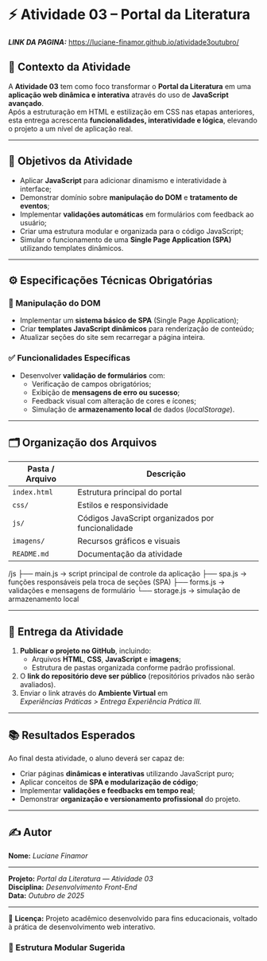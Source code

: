 # ⚡ Atividade 03 – Portal da Literatura

***LINK DA PAGINA:*** https://luciane-finamor.github.io/atividade3outubro/
## 📘 Contexto da Atividade

A **Atividade 03** tem como foco transformar o **Portal da Literatura** em uma **aplicação web dinâmica e interativa** através do uso de **JavaScript avançado**.  
Após a estruturação em HTML e estilização em CSS nas etapas anteriores, esta entrega acrescenta **funcionalidades, interatividade e lógica**, elevando o projeto a um nível de aplicação real.

---

## 🎯 Objetivos da Atividade

- Aplicar **JavaScript** para adicionar dinamismo e interatividade à interface;  
- Demonstrar domínio sobre **manipulação do DOM** e **tratamento de eventos**;  
- Implementar **validações automáticas** em formulários com feedback ao usuário;  
- Criar uma estrutura modular e organizada para o código JavaScript;  
- Simular o funcionamento de uma **Single Page Application (SPA)** utilizando templates dinâmicos.

---

## ⚙️ Especificações Técnicas Obrigatórias

### 🧩 Manipulação do DOM
- Implementar um **sistema básico de SPA** (Single Page Application);  
- Criar **templates JavaScript dinâmicos** para renderização de conteúdo;  
- Atualizar seções do site sem recarregar a página inteira.

### ✅ Funcionalidades Específicas
- Desenvolver **validação de formulários** com:
  - Verificação de campos obrigatórios;  
  - Exibição de **mensagens de erro ou sucesso**;  
  - Feedback visual com alteração de cores e ícones;  
  - Simulação de **armazenamento local** de dados (*localStorage*).  

---

## 🗂️ Organização dos Arquivos

| Pasta / Arquivo | Descrição |
|------------------|------------|
| `index.html` | Estrutura principal do portal |
| `css/` | Estilos e responsividade |
| `js/` | Códigos JavaScript organizados por funcionalidade |
| `imagens/` | Recursos gráficos e visuais |
| `README.md` | Documentação da atividade |


/js
├── main.js → script principal de controle da aplicação
├── spa.js → funções responsáveis pela troca de seções (SPA)
├── forms.js → validações e mensagens de formulário
└── storage.js → simulação de armazenamento local


---

## 🚀 Entrega da Atividade

1. **Publicar o projeto no GitHub**, incluindo:
   - Arquivos **HTML**, **CSS**, **JavaScript** e **imagens**;  
   - Estrutura de pastas organizada conforme padrão profissional.  
2. O **link do repositório deve ser público** (repositórios privados não serão avaliados).  
3. Enviar o link através do **Ambiente Virtual** em  
   *Experiências Práticas > Entrega Experiência Prática III.*

---

## 📚 Resultados Esperados

Ao final desta atividade, o aluno deverá ser capaz de:

- Criar páginas **dinâmicas e interativas** utilizando JavaScript puro;  
- Aplicar conceitos de **SPA e modularização de código**;  
- Implementar **validações e feedbacks em tempo real**;  
- Demonstrar **organização e versionamento profissional** do projeto.

---

## ✍️ Autor

**Nome:** *Luciane Finamor* 


----
**Projeto:** *Portal da Literatura — Atividade 03*  
**Disciplina:** *Desenvolvimento Front-End*  
**Data:** *Outubro de 2025*

---

📄 **Licença:** Projeto acadêmico desenvolvido para fins educacionais, voltado à prática de desenvolvimento web interativo.

### 🧠 Estrutura Modular Sugerida


